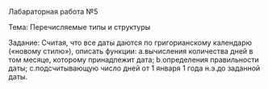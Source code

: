 Лабараторная работа №5

Тема: Перечисляемые типы и структуры	

Задание:
Считая, что все даты даются по григорианскому календарю («новому стилю»), описать функции:
a.вычисления количества дней в том месяце, которому принадлежит дата;
b.определения правильности даты;
c.подсчитывающую число дней от 1 января 1 года н.э.до заданной даты.
